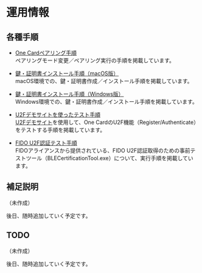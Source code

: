 # 運用情報

## 各種手順

* [One Cardペアリング手順](PAIRING.md) <br>
ペアリングモード変更／ペアリング実行の手順を掲載しています。

* [鍵・証明書インストール手順（macOS版）](INSTALL.md) <br>
macOS環境での、鍵・証明書作成／インストール手順を掲載しています。

* [鍵・証明書インストール手順（Windows版）](INSTALL_WINDOWS.md) <br>
Windows環境での、鍵・証明書作成／インストール手順を掲載しています。

* [U2Fデモサイトを使ったテスト手順](DEMOSITETEST.md)<br>
[U2Fデモサイト](https://crxjs-dot-u2fdemo.appspot.com/)を使用して、One CardのU2F機能（Register/Authenticate）をテストする手順を掲載しています。

* [FIDO U2F認証テスト手順](CERTTEST.md) <br>
FIDOアライアンスから提供されている、FIDO U2F認証取得のための事前テストツール（BLECertificationTool.exe）について、実行手順を掲載しています。

## 補足説明

（未作成）

後日、随時追加していく予定です。

## TODO

（未作成）

後日、随時追加していく予定です。
